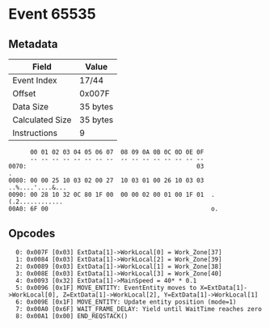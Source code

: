 # Event 65535

## Metadata

| Field           | Value    |
|-----------------|----------|
| Event Index     | 17/44    |
| Offset          | 0x007F   |
| Data Size       | 35 bytes |
| Calculated Size | 35 bytes |
| Instructions    | 9        |

```
      00 01 02 03 04 05 06 07  08 09 0A 0B 0C 0D 0E 0F
      -- -- -- -- -- -- -- --  -- -- -- -- -- -- -- --
0070:                                               03                 .
0080: 00 00 25 10 03 02 00 27  10 03 01 00 26 10 03 03  ..%....'....&...
0090: 00 28 10 32 0C 80 1F 00  00 00 02 00 01 00 1F 01  .(.2............
00A0: 6F 00                                             o.              
```

## Opcodes

```
  0: 0x007F [0x03] ExtData[1]->WorkLocal[0] = Work_Zone[37]
  1: 0x0084 [0x03] ExtData[1]->WorkLocal[2] = Work_Zone[39]
  2: 0x0089 [0x03] ExtData[1]->WorkLocal[1] = Work_Zone[38]
  3: 0x008E [0x03] ExtData[1]->WorkLocal[3] = Work_Zone[40]
  4: 0x0093 [0x32] ExtData[1]->MainSpeed = 40* * 0.1
  5: 0x0096 [0x1F] MOVE_ENTITY: EventEntity moves to X=ExtData[1]->WorkLocal[0], Z=ExtData[1]->WorkLocal[2], Y=ExtData[1]->WorkLocal[1]
  6: 0x009E [0x1F] MOVE_ENTITY: Update entity position (mode=1)
  7: 0x00A0 [0x6F] WAIT_FRAME_DELAY: Yield until WaitTime reaches zero
  8: 0x00A1 [0x00] END_REQSTACK()
```
